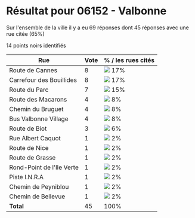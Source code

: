 # Résultat pour 06152 - Valbonne

Sur l'ensemble de la ville il y a eu 69 réponses dont 45 réponses avec une rue citée (65%)

14 points noirs identifiés

| Rue | Vote | % / les rues cités|
|-----|------|-------------------|
| Route de Cannes | 8 | <img src="../../img/bar_17.gif" />&nbsp;17%|
| Carrefour des Bouillides | 8 | <img src="../../img/bar_17.gif" />&nbsp;17%|
| Route du Parc | 7 | <img src="../../img/bar_15.gif" />&nbsp;15%|
| Route des Macarons | 4 | <img src="../../img/bar_8.gif" />&nbsp;8%|
| Chemin du Bruguet | 4 | <img src="../../img/bar_8.gif" />&nbsp;8%|
| Bus Valbonne Village | 4 | <img src="../../img/bar_8.gif" />&nbsp;8%|
| Route de Biot | 3 | <img src="../../img/bar_6.gif" />&nbsp;6%|
| Rue Albert Caquot | 1 | <img src="../../img/bar_2.gif" />&nbsp;2%|
| Route de Nice | 1 | <img src="../../img/bar_2.gif" />&nbsp;2%|
| Route de Grasse | 1 | <img src="../../img/bar_2.gif" />&nbsp;2%|
| Rond-Point de l'Ile Verte | 1 | <img src="../../img/bar_2.gif" />&nbsp;2%|
| Piste I.N.R.A | 1 | <img src="../../img/bar_2.gif" />&nbsp;2%|
| Chemin de Peyniblou | 1 | <img src="../../img/bar_2.gif" />&nbsp;2%|
| Chemin de Bellevue | 1 | <img src="../../img/bar_2.gif" />&nbsp;2%|
| **Total** | 45 | 100%|

